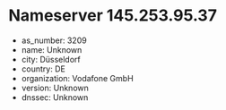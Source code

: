 # Nameserver 145.253.95.37

* as_number: 3209
* name: Unknown
* city: Düsseldorf
* country: DE
* organization: Vodafone GmbH
* version: Unknown
* dnssec: Unknown
